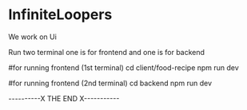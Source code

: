 # InfiniteLoopers
We work on Ui 

Run two terminal one is for frontend and one is for backend

#for running frontend (1st terminal)
cd client/food-recipe
npm run dev

#for running frontend (2nd terminal)
cd backend
npm run dev

----------X  THE  END  X-----------
